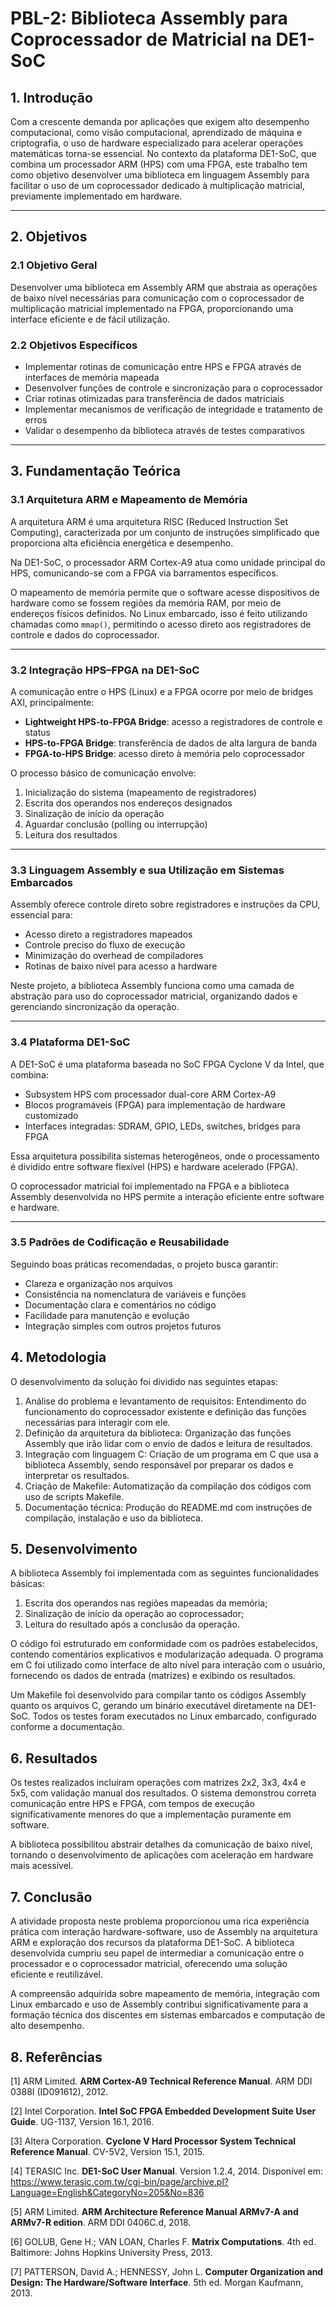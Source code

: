 # PBL-2: Biblioteca Assembly para Coprocessador de Matricial na DE1-SoC

## 1. Introdução

Com a crescente demanda por aplicações que exigem alto desempenho computacional, como visão computacional, aprendizado de máquina e criptografia, o uso de hardware especializado para acelerar operações matemáticas torna-se essencial. No contexto da plataforma DE1-SoC, que combina um processador ARM (HPS) com uma FPGA, este trabalho tem como objetivo desenvolver uma biblioteca em linguagem Assembly para facilitar o uso de um coprocessador dedicado à multiplicação matricial, previamente implementado em hardware.

---

## 2. Objetivos

### 2.1 Objetivo Geral

Desenvolver uma biblioteca em Assembly ARM que abstraia as operações de baixo nível necessárias para comunicação com o coprocessador de multiplicação matricial implementado na FPGA, proporcionando uma interface eficiente e de fácil utilização.

### 2.2 Objetivos Específicos

- Implementar rotinas de comunicação entre HPS e FPGA através de interfaces de memória mapeada  
- Desenvolver funções de controle e sincronização para o coprocessador  
- Criar rotinas otimizadas para transferência de dados matriciais  
- Implementar mecanismos de verificação de integridade e tratamento de erros  
- Validar o desempenho da biblioteca através de testes comparativos  

---

## 3. Fundamentação Teórica

### 3.1 Arquitetura ARM e Mapeamento de Memória

A arquitetura ARM é uma arquitetura RISC (Reduced Instruction Set Computing), caracterizada por um conjunto de instruções simplificado que proporciona alta eficiência energética e desempenho. 

Na DE1-SoC, o processador ARM Cortex-A9 atua como unidade principal do HPS, comunicando-se com a FPGA via barramentos específicos.

O mapeamento de memória permite que o software acesse dispositivos de hardware como se fossem regiões da memória RAM, por meio de endereços físicos definidos. No Linux embarcado, isso é feito utilizando chamadas como `mmap()`, permitindo o acesso direto aos registradores de controle e dados do coprocessador.

---

### 3.2 Integração HPS–FPGA na DE1-SoC

A comunicação entre o HPS (Linux) e a FPGA ocorre por meio de bridges AXI, principalmente:

- **Lightweight HPS-to-FPGA Bridge**: acesso a registradores de controle e status  
- **HPS-to-FPGA Bridge**: transferência de dados de alta largura de banda  
- **FPGA-to-HPS Bridge**: acesso direto à memória pelo coprocessador  

O processo básico de comunicação envolve:

1. Inicialização do sistema (mapeamento de registradores)  
2. Escrita dos operandos nos endereços designados  
3. Sinalização de início da operação  
4. Aguardar conclusão (polling ou interrupção)  
5. Leitura dos resultados  

---

### 3.3 Linguagem Assembly e sua Utilização em Sistemas Embarcados

Assembly oferece controle direto sobre registradores e instruções da CPU, essencial para:

- Acesso direto a registradores mapeados  
- Controle preciso do fluxo de execução  
- Minimização do overhead de compiladores  
- Rotinas de baixo nível para acesso a hardware  

Neste projeto, a biblioteca Assembly funciona como uma camada de abstração para uso do coprocessador matricial, organizando dados e gerenciando sincronização da operação.

---

### 3.4 Plataforma DE1-SoC

A DE1-SoC é uma plataforma baseada no SoC FPGA Cyclone V da Intel, que combina:

- Subsystem HPS com processador dual-core ARM Cortex-A9  
- Blocos programáveis (FPGA) para implementação de hardware customizado  
- Interfaces integradas: SDRAM, GPIO, LEDs, switches, bridges para FPGA  

Essa arquitetura possibilita sistemas heterogêneos, onde o processamento é dividido entre software flexível (HPS) e hardware acelerado (FPGA).

O coprocessador matricial foi implementado na FPGA e a biblioteca Assembly desenvolvida no HPS permite a interação eficiente entre software e hardware.

---

### 3.5 Padrões de Codificação e Reusabilidade

Seguindo boas práticas recomendadas, o projeto busca garantir:

- Clareza e organização nos arquivos  
- Consistência na nomenclatura de variáveis e funções  
- Documentação clara e comentários no código  
- Facilidade para manutenção e evolução  
- Integração simples com outros projetos futuros

## 4. Metodologia
O desenvolvimento da solução foi dividido nas seguintes etapas:
1. Análise do problema e levantamento de requisitos: Entendimento do funcionamento do coprocessador existente e definição das funções necessárias para interagir com ele.
2. Definição da arquitetura da biblioteca: Organização das funções Assembly que irão lidar com o envio de dados e leitura de resultados.
3. Integração com linguagem C: Criação de um programa em C que usa a biblioteca Assembly, sendo responsável por preparar os dados e interpretar os resultados.
4. Criação de Makefile: Automatização da compilação dos códigos com uso de scripts Makefile.
5. Documentação técnica: Produção do README.md com instruções de compilação, instalação e uso da biblioteca.

## 5. Desenvolvimento
A biblioteca Assembly foi implementada com as seguintes funcionalidades básicas:

1. Escrita dos operandos nas regiões mapeadas da memória;
2. Sinalização de início da operação ao coprocessador;
3. Leitura do resultado após a conclusão da operação.

O código foi estruturado em conformidade com os padrões estabelecidos, contendo comentários explicativos e modularização adequada. O programa em C foi utilizado como interface de alto nível para interação com o usuário, fornecendo os dados de entrada (matrizes) e exibindo os resultados.

Um Makefile foi desenvolvido para compilar tanto os códigos Assembly quanto os arquivos C, gerando um binário executável diretamente na DE1-SoC. Todos os testes foram executados no Linux embarcado, configurado conforme a documentação.

## 6. Resultados
Os testes realizados incluíram operações com matrizes 2x2, 3x3, 4x4 e 5x5, com validação manual dos resultados. O sistema demonstrou correta comunicação entre HPS e FPGA, com tempos de execução significativamente menores do que a implementação puramente em software.

A biblioteca possibilitou abstrair detalhes da comunicação de baixo nível, tornando o desenvolvimento de aplicações com aceleração em hardware mais acessível.

## 7. Conclusão
A atividade proposta neste problema proporcionou uma rica experiência prática com interação hardware-software, uso de Assembly na arquitetura ARM e exploração dos recursos da plataforma DE1-SoC. A biblioteca desenvolvida cumpriu seu papel de intermediar a comunicação entre o processador e o coprocessador matricial, oferecendo uma solução eficiente e reutilizável.

A compreensão adquirida sobre mapeamento de memória, integração com Linux embarcado e uso de Assembly contribui significativamente para a formação técnica dos discentes em sistemas embarcados e computação de alto desempenho.

## 8. Referências

[1] ARM Limited. **ARM Cortex-A9 Technical Reference Manual**. ARM DDI 0388I (ID091612), 2012.

[2] Intel Corporation. **Intel SoC FPGA Embedded Development Suite User Guide**. UG-1137, Version 16.1, 2016.

[3] Altera Corporation. **Cyclone V Hard Processor System Technical Reference Manual**. CV-5V2, Version 15.1, 2015.

[4] TERASIC Inc. **DE1-SoC User Manual**. Version 1.2.4, 2014. Disponível em: https://www.terasic.com.tw/cgi-bin/page/archive.pl?Language=English&CategoryNo=205&No=836

[5] ARM Limited. **ARM Architecture Reference Manual ARMv7-A and ARMv7-R edition**. ARM DDI 0406C.d, 2018.

[6] GOLUB, Gene H.; VAN LOAN, Charles F. **Matrix Computations**. 4th ed. Baltimore: Johns Hopkins University Press, 2013.

[7] PATTERSON, David A.; HENNESSY, John L. **Computer Organization and Design: The Hardware/Software Interface**. 5th ed. Morgan Kaufmann, 2013.
